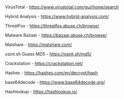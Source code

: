 
VirusTotal - https://www.virustotal.com/gui/home/search

Hybrid Analysis - https://www.hybrid-analysis.com/

ThreatFox - https://threatfox.abuse.ch/browse/

Malware Bazaar - https://bazaar.abuse.ch/browse/

Malshare - https://malshare.com/

osint.sh Guess MD5 - https://osint.sh/md5/

Crackstation - https://crackstation.net/

Hashes - https://hashes.com/en/decrypt/hash

base64decode - https://www.base64decode.org/

Hashlookup - https://hashlookup.io/







